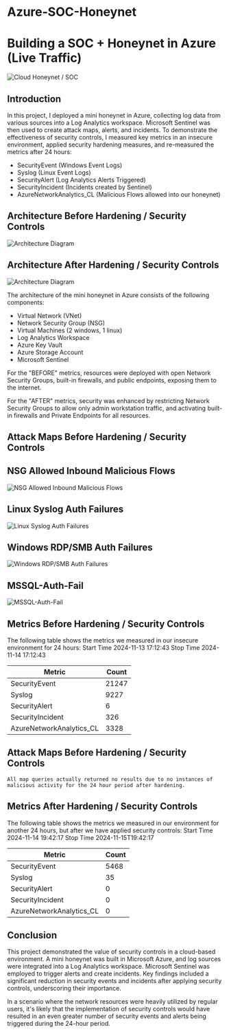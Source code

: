 # Azure-SOC-Honeynet

# Building a SOC + Honeynet in Azure (Live Traffic)
![Cloud Honeynet / SOC](https://i.imgur.com/ZWxe03e.jpg)

## Introduction

In this project, I deployed a mini honeynet in Azure, collecting log data from various sources into a Log Analytics workspace. Microsoft Sentinel was then used to create attack maps, alerts, and incidents. To demonstrate the effectiveness of security controls, I measured key metrics in an insecure environment, applied security hardening measures, and re-measured the metrics after 24 hours:

- SecurityEvent (Windows Event Logs)
- Syslog (Linux Event Logs)
- SecurityAlert (Log Analytics Alerts Triggered)
- SecurityIncident (Incidents created by Sentinel)
- AzureNetworkAnalytics_CL (Malicious Flows allowed into our honeynet)

## Architecture Before Hardening / Security Controls
![Architecture Diagram](https://i.imgur.com/aBDwnKb.jpg)

## Architecture After Hardening / Security Controls
![Architecture Diagram](https://i.imgur.com/YQNa9Pp.jpg)

The architecture of the mini honeynet in Azure consists of the following components:

- Virtual Network (VNet)
- Network Security Group (NSG)
- Virtual Machines (2 windows, 1 linux)
- Log Analytics Workspace
- Azure Key Vault
- Azure Storage Account
- Microsoft Sentinel

For the "BEFORE" metrics, resources were deployed with open Network Security Groups, built-in firewalls, and public endpoints, exposing them to the internet.

For the "AFTER" metrics, security was enhanced by restricting Network Security Groups to allow only admin workstation traffic, and activating built-in firewalls and Private Endpoints for all resources.

## Attack Maps Before Hardening / Security Controls

## NSG Allowed Inbound Malicious Flows
![NSG Allowed Inbound Malicious Flows](https://github.com/user-attachments/assets/6b17fb43-be01-4a7d-95f0-a373d0a65fdd)<br> 

## Linux Syslog Auth Failures
![Linux Syslog Auth Failures](https://github.com/user-attachments/assets/2a2182c2-2fcd-4d72-85af-73d0870c663e)<br>

## Windows RDP/SMB Auth Failures
![Windows RDP/SMB Auth Failures](https://github.com/user-attachments/assets/6070c977-ef8b-4e5b-b4a9-d8c078fae916)<br>

## MSSQL-Auth-Fail
![MSSQL-Auth-Fail](https://github.com/user-attachments/assets/b0c2034b-58d2-49a9-a737-a55389b5233b)<br>

## Metrics Before Hardening / Security Controls

The following table shows the metrics we measured in our insecure environment for 24 hours:
Start Time 2024-11-13 17:12:43
Stop Time  2024-11-14 17:12:43

| Metric                   | Count
| ------------------------ | -----
| SecurityEvent            | 21247
| Syslog                   | 9227
| SecurityAlert            | 6
| SecurityIncident         | 326
| AzureNetworkAnalytics_CL | 3328

## Attack Maps Before Hardening / Security Controls

```All map queries actually returned no results due to no instances of malicious activity for the 24 hour period after hardening.```

## Metrics After Hardening / Security Controls

The following table shows the metrics we measured in our environment for another 24 hours, but after we have applied security controls:
Start Time 2024-11-14 19:42:17
Stop Time	 2024-11-15T19:42:17

| Metric                   | Count
| ------------------------ | -----
| SecurityEvent            | 5468
| Syslog                   | 35
| SecurityAlert            | 0
| SecurityIncident         | 0
| AzureNetworkAnalytics_CL | 0

## Conclusion

This project demonstrated the value of security controls in a cloud-based environment. A mini honeynet was built in Microsoft Azure, and log sources were integrated into a Log Analytics workspace. Microsoft Sentinel was employed to trigger alerts and create incidents. Key findings included a significant reduction in security events and incidents after applying security controls, underscoring their importance.

In a scenario where the network resources were heavily utilized by regular users, it's likely that the implementation of security controls would have resulted in an even greater number of security events and alerts being triggered during the 24-hour period.





